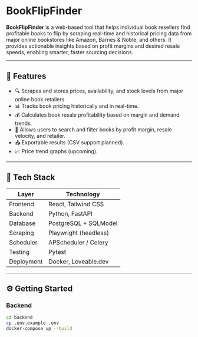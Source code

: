 
# BookFlipFinder

**BookFlipFinder** is a web-based tool that helps individual book resellers find profitable books to flip by scraping real-time and historical pricing data from major online bookstores like Amazon, Barnes & Noble, and others. It provides actionable insights based on profit margins and desired resale speeds, enabling smarter, faster sourcing decisions.

---

## 🚀 Features

- 🔍 Scrapes and stores prices, availability, and stock levels from major online book retailers.
- 📊 Tracks book pricing historically and in real-time.
- 💰 Calculates book resale profitability based on margin and demand trends.
- 🔎 Allows users to search and filter books by profit margin, resale velocity, and retailer.
- 📤 Exportable results (CSV support planned).
- 📈 Price trend graphs (upcoming).

---

## 🧰 Tech Stack

| Layer       | Technology            |
|-------------|------------------------|
| Frontend    | React, Tailwind CSS    |
| Backend     | Python, FastAPI        |
| Database    | PostgreSQL + SQLModel  |
| Scraping    | Playwright (headless)  |
| Scheduler   | APScheduler / Celery   |
| Testing     | Pytest                 |
| Deployment  | Docker, Loveable.dev   |

---

## ⚙️ Getting Started

### Backend
```bash
cd backend
cp .env.example .env
docker-compose up --build
```
